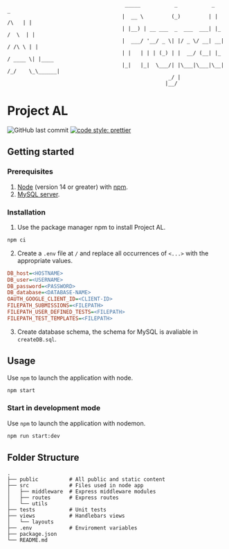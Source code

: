```
                                      _____           _           _              _      
                                     |  __ \         (_)         | |       /\   | |     
                                     | |__) | __ ___  _  ___  ___| |_     /  \  | |     
                                     |  ___/ '__/ _ \| |/ _ \/ __| __|   / /\ \ | |     
                                     | |   | | | (_) | |  __/ (__| |_   / ____ \| |____ 
                                     |_|   |_|  \___/| |\___|\___|\__| /_/    \_\______|
                                                    _/ |                                
                                                   |__/                                 
```
# Project AL
![GitHub last commit](https://img.shields.io/github/last-commit/KusinVitamin/Projekt-Hemsida)
[![code style: prettier](https://img.shields.io/badge/code_style-prettier-ff69b4.svg?style=flat)](https://github.com/prettier/prettier)

## Getting started

### Prerequisites
1. [Node](https://nodejs.org/) (version 14 or greater) with [npm](https://www.npmjs.com/).
2. [MySQL server](https://www.mysql.com/).

### Installation
1. Use the package manager npm to install Project AL.
```sh
npm ci
```

2. Create a `.env` file at `/` and replace all occurrences of `<...>` with the appropriate values.
```ini
DB_host=<HOSTNAME>
DB_user=<USERNAME>
DB_password=<PASSWORD>
DB_database=<DATABASE-NAME>
OAUTH_GOOGLE_CLIENT_ID=<CLIENT-ID>
FILEPATH_SUBMISSIONS=<FILEPATH>
FILEPATH_USER_DEFINED_TESTS=<FILEPATH>
FILEPATH_TEST_TEMPLATES=<FILEPATH>
```

3. Create database schema, the schema for MySQL is avaliable in `createDB.sql`.

## Usage
Use `npm` to launch the application with node.
```sh
npm start
```

### Start in development mode
Use `npm` to launch the application with nodemon.
```sh
npm run start:dev
```

## Folder Structure
```
.
├── public          # All public and static content
├── src             # Files used in node app
│   ├── middleware  # Express middleware modules
│   ├── routes      # Express routes
│   └── utils
├── tests           # Unit tests
├── views           # Handlebars views
│   └── layouts
├── .env            # Enviroment variables
├── package.json
└── README.md
```
